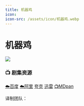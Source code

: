 ```yaml
---
title: 机器鸡
icon:
icon-src: /assets/icon/机器鸡.webp
---
```


# 机器鸡
![](/assets/image/机器鸡.jpg)

### **📺 剧集资源**

[☁️百度](https://pan.baidu.com/s/1Dqg2M_naBCbjp-ye0sBJQw?pwd=s5qg) [☁️阿里](https://www.alipan.com/s/hqCG6daMTBa) [夸克](https://pan.quark.cn/s/52f1dca57f7f) [迅雷](https://pan.xunlei.com/s/VOOrUVK5HS8xzk2cDTW6jQZVA1?pwd=k48y#) [📺MDpan](https://pan.mdsub.top/%E6%9C%BA%E5%99%A8%E9%B8%A1) 

译制团队：<Badge type="warning" text="水吧字幕组" /> <Badge type="warning" text="野草凌云" /> <Badge type="warning" text="有时候却讲出危险的话" /> <Badge type="warning" text="九十九千里" /> <Badge type="warning" text="LeiThaBlade" /> <Badge type="warning" text="鸭霸天" /> <Badge type="warning" text="糖醋陈皮" /> <Badge type="warning" text="B站@机器鸡" /> <Badge type="warning" text="Johney_B" /> <Badge type="warning" text="LlamaFarmer" /> <Badge type="warning" text="章泽楠" /> <Badge type="warning" text="Amiu" /> <Badge type="warning" text="袜子" /> <Badge type="warning" text="张淇淋" /> <Badge type="warning" text="乐半癫" /> <Badge type="warning" text="巴斯由光" /> <Badge type="warning" text="AlbertShao" /> <Badge type="warning" text="漫迪MDsub" />
